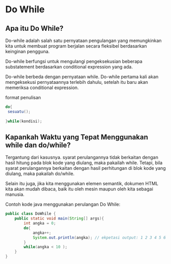# Do While

## Apa itu Do While?
Do-while adalah salah satu pernyataan pengulangan yang memungkinkan kita untuk membuat program berjalan secara fleksibel berdasarkan keinginan pengguna.

Do-while berfungsi untuk mengulangi pengeksekusian beberapa substatement berdasarkan conditional expression yang ada.

Do-while berbeda dengan pernyataan while. Do-while pertama kali akan mengeksekusi pernyataannya terlebih dahulu, setelah itu baru akan memeriksa conditional expression.

format penulisan
```java
do{
 sesuatu();
 
}while(kondisi);
```
## Kapankah Waktu yang Tepat Menggunakan while dan do/while?
Tergantung dari kasusnya. syarat perulangannya tidak berkaitan dengan hasil hitung pada blok kode yang diulang, maka pakailah while. Tetapi, bila syarat perulangannya berkaitan dengan hasil perhitungan di blok kode yang diulang, maka pakailah do/while.

Selain itu juga, jika kita menggunakan elemen semantik, dokumen HTML kita akan mudah dibaca, baik itu oleh mesin maupun oleh kita sebagai manusia.

Contoh kode java menggunakan perulangan Do While:
```java
public class DoWhile {
    public static void main(String[] args){
        int angka = 0;
        do{
            angka++;
            System.out.println(angka); // ekpetasi output: 1 2 3 4 5 6 7 8 9 10
        }
        while(angka < 10 );  
    }                   
}
```
